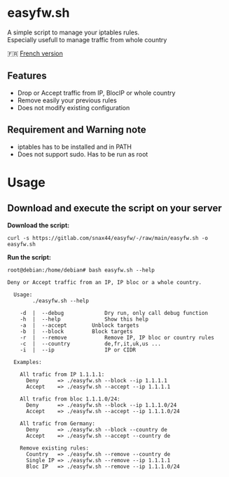 # easyfw.sh

A simple script to manage your iptables rules.  
Especially usefull to manage traffic from whole country

:fr: [French version](README_fr.md)

## Features

- Drop or Accept traffic from IP, BlocIP or whole country
- Remove easily your previous rules
- Does not modify existing configuration

## Requirement and Warning note

- iptables has to be installed and in PATH
- Does not support sudo. Has to be run as root

# Usage

## Download and execute the script on your server  

**Download the script:**  
```console
curl -s https://gitlab.com/snax44/easyfw/-/raw/main/easyfw.sh -o easyfw.sh
```

**Run the script:**
```console
root@debian:/home/debian# bash easyfw.sh --help

Deny or Accept traffic from an IP, IP bloc or a whole country.

  Usage:
        ./easyfw.sh --help

    -d  |  --debug             Dry run, only call debug function
    -h  |  --help              Show this help
    -a  |  --accept	       Unblock targets
    -b  |  --block	       Block targets
    -r  |  --remove            Remove IP, IP bloc or country rules
    -c  |  --country	       de,fr,it,uk,us ...
    -i  |  --ip	       	       IP or CIDR

  Examples:
    
    All trafic from IP 1.1.1.1:
      Deny      => ./easyfw.sh --block --ip 1.1.1.1
      Accept    => ./easyfw.sh --accept --ip 1.1.1.1

    All trafic from bloc 1.1.1.0/24:
      Deny      => ./easyfw.sh --block --ip 1.1.1.0/24
      Accept    => ./easyfw.sh --accept --ip 1.1.1.0/24

    All trafic from Germany:
      Deny      => ./easyfw.sh --block --country de
      Accept    => ./easyfw.sh --accept --country de

    Remove existing rules:
      Country   => ./easyfw.sh --remove --country de
      Single IP => ./easyfw.sh --remove --ip 1.1.1.1
      Bloc IP   => ./easyfw.sh --remove --ip 1.1.1.0/24
```
